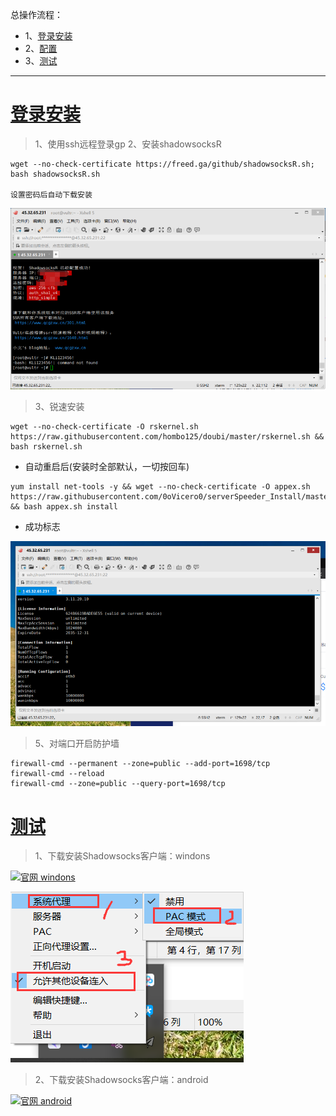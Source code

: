总操作流程：
- 1、[登录安装](#vultr-01)
- 2、[配置](#vultr-02)
- 3、[测试](#vultr-03)

***
# <a name="vultr-01" href="#" >登录安装</a>

> 1、使用ssh远程登录gp
> 2、安装shadowsocksR

```
wget --no-check-certificate https://freed.ga/github/shadowsocksR.sh; bash shadowsocksR.sh

设置密码后自动下载安装
```

![](image/2-2.png)

>3、锐速安装

```
wget --no-check-certificate -O rskernel.sh https://raw.githubusercontent.com/hombo125/doubi/master/rskernel.sh && bash rskernel.sh
```

- 自动重启后(安装时全部默认，一切按回车)

```
yum install net-tools -y && wget --no-check-certificate -O appex.sh https://raw.githubusercontent.com/0oVicero0/serverSpeeder_Install/master/appex.sh && bash appex.sh install
```
- 成功标志

![](image/2-3.png)


> 5、对端口开启防护墙

```
firewall-cmd --permanent --zone=public --add-port=1698/tcp
firewall-cmd --reload
firewall-cmd --zone=public --query-port=1698/tcp
```


# <a name="vultr-03" href="#" >测试</a>

> 1、下载安装Shadowsocks客户端：windons

[![](https://img.shields.io/badge/官网-windons-red.svg "官网 windons")](https://github.com/shadowsocks/shadowsocks-windows/releases)

![](image/2-1.png)

> 2、下载安装Shadowsocks客户端：android

[![](https://img.shields.io/badge/官网-android-red.svg "官网 android")](https://github.com/shadowsocks/shadowsocks-android/releases)
